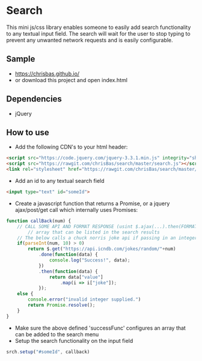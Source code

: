 # Search
This mini js/css library enables someone to easily add search functionality to any textual input field.  The search will wait for the user to stop typing to prevent any unwanted network requests and is easily configurable.

## Sample
* <https://chrisbas.github.io/>
* or download this project and open index.html

## Dependencies
* jQuery

## How to use
* Add the following CDN's to your html header:
```html
<script src="https://code.jquery.com/jquery-3.3.1.min.js" integrity="sha256-FgpCb/KJQlLNfOu91ta32o/NMZxltwRo8QtmkMRdAu8=" crossorigin="anonymous"></script>
<script src="https://rawgit.com/chrisBas/search/master/search.js"></script>
<link rel="stylesheet" href="https://rawgit.com/chrisBas/search/master/search.css">
```
* Add an id to any textual search field
```html
<input type="text" id="someId">
```
* Create a javascript function that returns a Promise, or a jquery ajax/post/get call which internally uses Promises:

```javascript
function callBack(num) {
    // CALL SOME API AND FORMAT RESPONSE (usint $.ajax(...).then(FORMAT) functionality) to an 
        // array that can be listed in the search results
    // The below calls a chuck norris joke api if passing in an integer > 0
    if(parseInt(num, 10) > 0)
        return $.get("https://api.icndb.com/jokes/random/"+num)
            .done(function(data) {
                console.log("Success!", data);
            })
            .then(function(data) {
                return data["value"]
                    .map(i => i["joke"]);
            });
    else {
        console.error("invalid integer supplied.")
        return Promise.resolve();
    }
}
```
* Make sure the above defined 'successFunc' configures an array that can be added to the search menu
* Setup the search functionality on the input field
```javascript
srch.setup("#someId", callback)
```